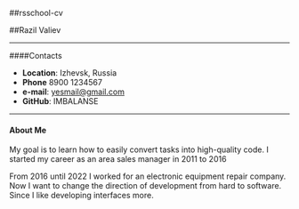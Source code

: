 ##rsschool-cv

##Razil Valiev

---
####Contacts
- **Location**: Izhevsk, Russia
- **Phone** 8900 1234567
- **e-mail**: yesmail@gmail.com
- **GitHub**: IMBALANSE
---
#### About Me
My goal is to learn how to easily convert tasks into high-quality code. I started my career as an area sales manager in 2011 to 2016 

From 2016 until 2022 I worked for an electronic equipment repair company. Now I want to change the direction of development from hard to software. Since I like developing interfaces more.

